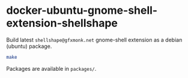 # docker-ubuntu-gnome-shell-extension-shellshape

Build latest `shellshape@gfxmonk.net` gnome-shell extension as a debian (ubuntu) package.

```bash
make
```

Packages are available in `packages/`.
